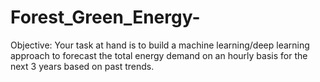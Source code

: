 # Forest_Green_Energy-
Objective: Your task at hand is to build a machine learning/deep learning approach to  forecast the total energy demand on an hourly basis for the next 3 years based on past  trends.
